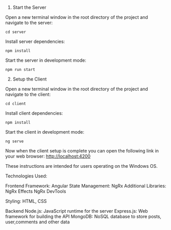 1. Start the Server

Open a new terminal window in the root directory of the project and navigate to the server:

`cd server`

Install server dependencies:

`npm install`

Start the server in development mode:

`npm run start`

2. Setup the Client

Open a new terminal window in the root directory of the project and navigate to the client:

`cd client`

Install client dependencies:

`npm install`

Start the client in development mode:

`ng serve`

Now when the client setup is complete you can open the following link in your web browser: [http://localhost:4200](http://localhost:4200)

These instructions are intended for users operating on the Windows OS.

Technologies Used:

Frontend
Framework: Angular
State Management: NgRx
Additional Libraries:
NgRx Effects
NgRx DevTools

Styling: HTML, CSS

Backend
Node.js: JavaScript runtime for the server
Express.js: Web framework for building the API
MongoDB: NoSQL database to store posts, user,comments and other  data

